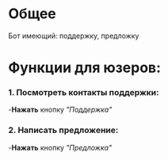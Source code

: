 # Общее
Бот имеющий: поддержку, предложку

# Функции для юзеров:
### 1. Посмотреть контакты поддержки:
-**Нажать** кнопку _"Поддержка"_

### 2. Написать предложение:
-**Нажать** кнопку _"Предложка"_




